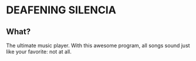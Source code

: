 DEAFENING SILENCIA
==================

What?
-----
The ultimate music player. With this awesome program, all songs sound just like your favorite: not at all.